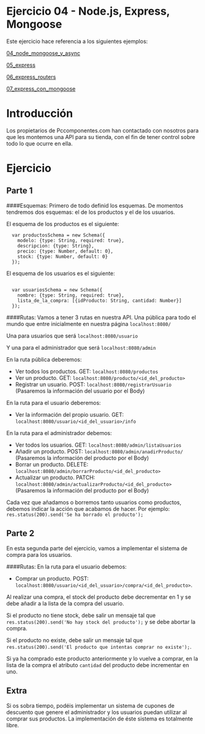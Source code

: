 # Ejercicio 04 - Node.js, Express, Mongoose
Este ejercicio hace referencia a los siguientes ejemplos:

[04_node_mongoose_y_async](https://github.com/albertsgrc/curso-mean-jedi-2016Q2/tree/master/ejemplos/04_node_mongoose_y_async)

[05_express](https://github.com/albertsgrc/curso-mean-jedi-2016Q2/tree/master/ejemplos/05_express)

[06_express_routers](https://github.com/albertsgrc/curso-mean-jedi-2016Q2/tree/master/ejemplos/06_express_routers)

[07_express_con_mongoose](https://github.com/albertsgrc/curso-mean-jedi-2016Q2/tree/master/ejemplos/07_express_con_mongoose)

# Introducción
Los propietarios de Pccomponentes.com han contactado con nosotros para que les montemos una API para su tienda, con el fin de tener control sobre todo lo que ocurre en ella.

Ejercicio
====================


Parte 1
---------------------

####Esquemas:
Primero de todo definid los esquemas. De momentos tendremos dos esquemas: el de los productos y el de los usuarios.

El esquema de los productos es el siguiente:
````
  var productosSchema = new Schema({
    modelo: {type: String, required: true},
    descripcion: {type: String},
    precio: {type: Number, default: 0},
    stock: {type: Number, default: 0}
  });
`````
El esquema de los usuarios es el siguiente:
````

  var usuariosSchema = new Schema({
    nombre: {type: String, required: true},
    lista_de_la_compra: [{idProducto: String, cantidad: Number}]
  });
````

####Rutas:
Vamos a tener 3 rutas en nuestra API.
Una pública para todo el mundo que entre inicialmente en nuestra página ```localhost:8080/```

Una para usuarios que será ````localhost:8080/usuario````

Y una para el administrador que será ````localhost:8080/admin````

En la ruta pública deberemos:
- Ver todos los productos. GET: ```localhost:8080/productos```
- Ver un producto. GET: ```localhost:8080/producto/<id_del_producto>```
- Registrar un usuario. POST: ```localhost:8080/registrarUsuario```  (Pasaremos la información del usuario por el Body)

En la ruta para el usuario deberemos:
- Ver la información del propio usuario. GET: ```localhost:8080/usuario/<id_del_usuario>/info```

En la ruta para el administrador debemos:
- Ver todos los usuarios. GET: ```localhost:8080/admin/listaUsuarios```
- Añadir un producto. POST: ```localhost:8080/admin/anadirProducto/``` (Pasaremos la información del producto por el Body)
- Borrar un producto. DELETE: ```localhost:8080/admin/borrarProducto/<id_del_producto>```
- Actualizar un producto. PATCH: ```localhost:8080/admin/actualizarProducto/<id_del_producto>``` (Pasaremos la información del producto por el Body)

Cada vez que añadamos o borremos tanto usuarios como productos, debemos indicar la acción que acabamos de hacer.
Por ejemplo: ```res.status(200).send('Se ha borrado el producto');```


Parte 2
---------------------
En esta segunda parte del ejercicio, vamos a implementar el sistema de compra para los usuarios.

####Rutas:
En la ruta para el usuario debemos:
- Comprar un producto. POST: ```localhost:8080/usuario/<id_del_usuario>/compra/<id_del_producto>```.

Al realizar una compra, el stock del producto debe decrementar en 1 y se debe añadir a la lista de la compra del usuario.

Si el producto no tiene stock, debe salir un mensaje tal que ```res.status(200).send('No hay stock del producto');``` y se debe abortar la compra.

Si el producto no existe, debe salir un mensaje tal que ```res.status(200).send('El producto que intentas comprar no existe');```.

Si ya ha comprado este producto anteriormente y lo vuelve a comprar, en la lista de la compra el atributo ```cantidad``` del producto debe incrementar en uno.


Extra
---------------------
Si os sobra tiempo, podéis implementar un sistema de cupones de descuento que genere el administrador y los usuarios puedan utilizar al comprar sus productos. La implementación de éste sistema es totalmente libre.
